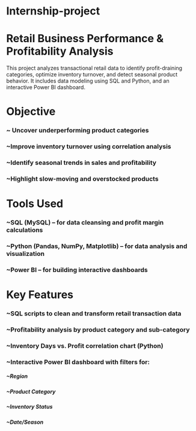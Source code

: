 # Internship-project
# Retail Business Performance & Profitability Analysis
This project analyzes transactional retail data to identify profit-draining categories, optimize inventory turnover, and detect seasonal product behavior. It includes data modeling using SQL and Python, and an interactive Power BI dashboard.

# Objective
### ~ Uncover underperforming product categories
### ~Improve inventory turnover using correlation analysis
### ~Identify seasonal trends in sales and profitability
### ~Highlight slow-moving and overstocked products

# Tools Used
### ~SQL (MySQL) – for data cleansing and profit margin calculations
### ~Python (Pandas, NumPy, Matplotlib) – for data analysis and visualization
### ~Power BI – for building interactive dashboards

# Key Features
### ~SQL scripts to clean and transform retail transaction data
### ~Profitability analysis by product category and sub-category
### ~Inventory Days vs. Profit correlation chart (Python)
### ~Interactive Power BI dashboard with filters for:
##### ~Region
##### ~Product Category
##### ~Inventory Status
##### ~Date/Season
